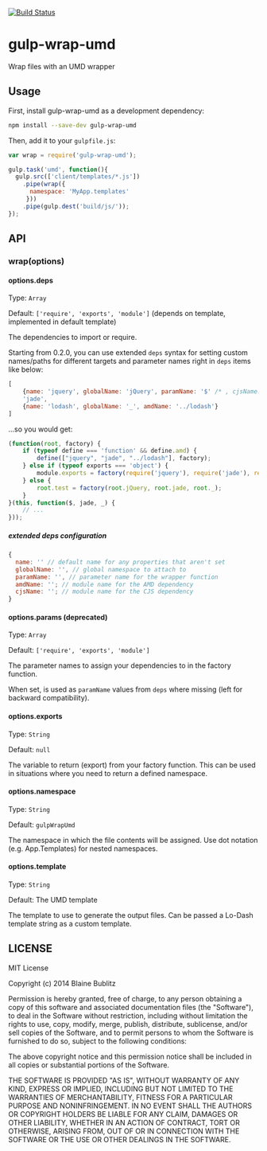 [![Build Status](https://travis-ci.org/phated/gulp-wrap-umd.png?branch=master)](https://travis-ci.org/phated/gulp-wrap-umd)

# gulp-wrap-umd

Wrap files with an UMD wrapper

## Usage

First, install gulp-wrap-umd as a development dependency:

```bash
npm install --save-dev gulp-wrap-umd
```

Then, add it to your `gulpfile.js`:

```js
var wrap = require('gulp-wrap-umd');

gulp.task('umd', function(){
  gulp.src(['client/templates/*.js'])
    .pipe(wrap({
      namespace: 'MyApp.templates'
     }))
    .pipe(gulp.dest('build/js/'));
});
```

## API

### wrap(options)

#### options.deps

Type: `Array`

Default: `['require', 'exports', 'module']` (depends on template, implemented in default template)

The dependencies to import or require.

Starting from 0.2.0, you can use extended `deps` syntax for setting custom names/paths for different targets and parameter names right in `deps` items like below:
```javascript
[
    {name: 'jquery', globalName: 'jQuery', paramName: '$' /* , cjsName: ..., amdName: ... */},
    'jade',
    {name: 'lodash', globalName: '_', amdName: '../lodash'}
]
```
...so you would get:
```javascript
(function(root, factory) {
    if (typeof define === 'function' && define.amd) {
        define(["jquery", "jade", "../lodash"], factory);
    } else if (typeof exports === 'object') {
        module.exports = factory(require('jquery'), require('jade'), require('lodash'));
    } else {
        root.test = factory(root.jQuery, root.jade, root._);
    }
}(this, function($, jade, _) {
    // ...
}));
```

##### extended deps configuration

```js
{
  name: '' // default name for any properties that aren't set
  globalName: '', // global namespace to attach to
  paramName: '', // parameter name for the wrapper function
  amdName: ''; // module name for the AMD dependency
  cjsName: ''; // module name for the CJS dependency
}
```

#### options.params (deprecated)

Type: `Array`

Default: `['require', 'exports', 'module']`

The parameter names to assign your dependencies to in the factory function.

When set, is used as `paramName` values from `deps` where missing (left for backward compatibility).

#### options.exports

Type: `String`

Default: `null`

The variable to return (export) from your factory function.  This can be used in situations where you need to return a defined namespace.

#### options.namespace

Type: `String`

Default: `gulpWrapUmd`

The namespace in which the file contents will be assigned. Use dot notation (e.g. App.Templates) for nested namespaces.

#### options.template

Type: `String`

Default: The UMD template

The template to use to generate the output files. Can be passed a Lo-Dash template string as a custom template.

## LICENSE

MIT License

Copyright (c) 2014 Blaine Bublitz

Permission is hereby granted, free of charge, to any person obtaining
a copy of this software and associated documentation files (the
"Software"), to deal in the Software without restriction, including
without limitation the rights to use, copy, modify, merge, publish,
distribute, sublicense, and/or sell copies of the Software, and to
permit persons to whom the Software is furnished to do so, subject to
the following conditions:

The above copyright notice and this permission notice shall be
included in all copies or substantial portions of the Software.

THE SOFTWARE IS PROVIDED "AS IS", WITHOUT WARRANTY OF ANY KIND,
EXPRESS OR IMPLIED, INCLUDING BUT NOT LIMITED TO THE WARRANTIES OF
MERCHANTABILITY, FITNESS FOR A PARTICULAR PURPOSE AND
NONINFRINGEMENT. IN NO EVENT SHALL THE AUTHORS OR COPYRIGHT HOLDERS BE
LIABLE FOR ANY CLAIM, DAMAGES OR OTHER LIABILITY, WHETHER IN AN ACTION
OF CONTRACT, TORT OR OTHERWISE, ARISING FROM, OUT OF OR IN CONNECTION
WITH THE SOFTWARE OR THE USE OR OTHER DEALINGS IN THE SOFTWARE.
